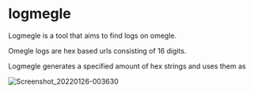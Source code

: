 # logmegle
Logmegle is a tool that aims to find logs on omegle.

Omegle logs are hex based urls consisting of 16 digits.

Logmegle generates a specified amount of hex strings and uses them as 

![Screenshot_20220126-003630](https://user-images.githubusercontent.com/46935906/151100001-9cadeb94-2d94-47b3-b11a-104d90bf12bd.png)

